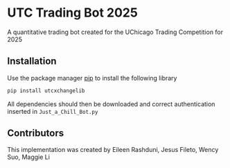 # UTC Trading Bot 2025 
A quantitative trading bot created for the UChicago Trading Competition for 2025

## Installation

Use the package manager [pip](https://pip.pypa.io/en/stable/) to install the following library
```bash
pip install utcxchangelib
```

All dependencies should then be downloaded and correct authentication inserted in `Just_a_Chill_Bot.py`

## Contributors

This implementation was created by Eileen Rashduni, Jesus Fileto, Wency Suo, Maggie Li
